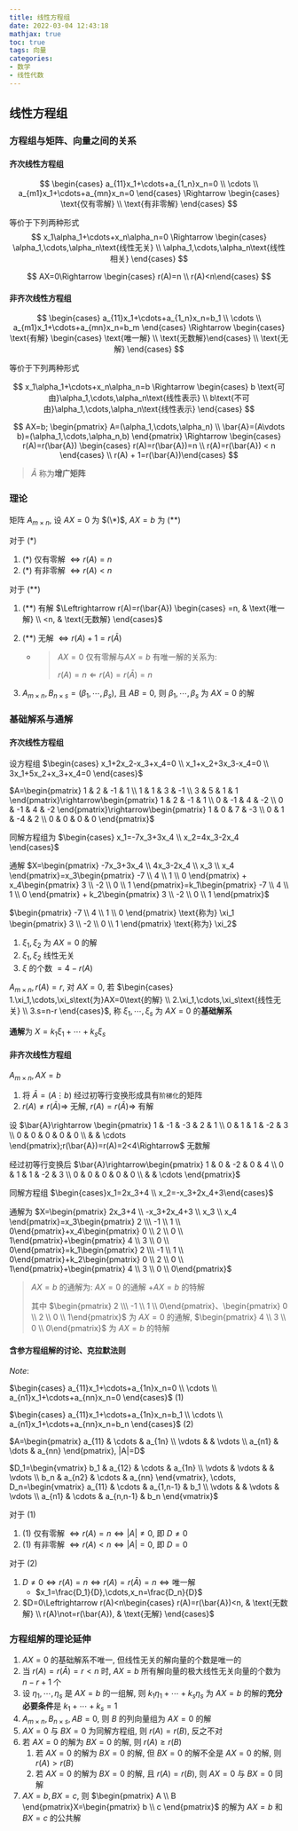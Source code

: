 ```yaml
---
title: 线性方程组
date: 2022-03-04 12:43:18
mathjax: true
toc: true
tags: 向量
categories:
- 数学
- 线性代数
---
```


## 线性方程组

### 方程组与矩阵、向量之间的关系

#### 齐次线性方程组

$$
\begin{cases} a_{11}x_1+\cdots+a_{1_n}x_n=0 \\ \cdots \\ a_{m1}x_1+\cdots+a_{mn}x_n=0 \end{cases} \Rightarrow \begin{cases} \text{仅有零解} \\ \text{有非零解} \end{cases}
$$

等价于下列两种形式
$$
x_1\alpha_1+\cdots+x_n\alpha_n=0 \Rightarrow \begin{cases} \alpha_1,\cdots,\alpha_n\text{线性无关} \\ \alpha_1,\cdots,\alpha_n\text{线性相关} \end{cases}
$$

$$
AX=0\Rightarrow \begin{cases} r(A)=n \\ r(A)<n\end{cases}
$$

<!--more-->

#### 非齐次线性方程组

$$
\begin{cases} a_{11}x_1+\cdots+a_{1_n}x_n=b_1 \\ \cdots \\ a_{m1}x_1+\cdots+a_{mn}x_n=b_m \end{cases} \Rightarrow \begin{cases} \text{有解} \begin{cases} \text{唯一解} \\ \text{无数解}\end{cases} \\ \text{无解} \end{cases}
$$

等价于下列两种形式

$$
x_1\alpha_1+\cdots+x_n\alpha_n=b \Rightarrow \begin{cases} b \text{可由}\alpha_1,\cdots,\alpha_n\text{线性表示} \\ b\text{不可由}\alpha_1,\cdots,\alpha_n\text{线性表示} \end{cases}
$$

$$
AX=b; \begin{pmatrix} A=(\alpha_1,\cdots,\alpha_n) \\ \bar{A}=(A\vdots b)=(\alpha_1,\cdots,\alpha_n,b) \end{pmatrix} \Rightarrow \begin{cases} r(A)=r(\bar{A}) \begin{cases} r(A)=r(\bar{A})=n \\ r(A)=r(\bar{A}) < n \end{cases} \\ r(A) + 1=r(\bar{A})\end{cases}
$$

> $\bar{A}$ 称为**增广矩阵**

### 理论

矩阵 $A_{m\times n}$, 设 $AX=0$ 为 $(\*)$, $AX=b$ 为 $(**)$

对于 $(*)$

1. $(*)$ 仅有零解 $\Leftrightarrow r(A)=n$
2. $(*)$ 有非零解 $\Leftrightarrow r(A)<n$

对于 $(**)$

1. $(**)$ 有解 $\Leftrightarrow r(A)=r(\bar{A}) \begin{cases} =n, & \text{唯一解} \\ <n, & \text{无数解} \end{cases}$

2. $(**)$ 无解 $\Leftrightarrow r(A)+1=r(\bar{A})$

   * > $AX=0$ 仅有零解与$AX=b$ 有唯一解的关系为:
     >
     > $r(A)=n \Leftarrow r(A)=r(\bar{A})=n$

3. $A_{m\times n},B_{n\times s}=(\beta_1,\cdots,\beta_s)$, 且 $AB=0$, 则 $\beta_1,\cdots,\beta_s$ 为 $AX=0$ 的解

### 基础解系与通解

#### 齐次线性方程组

设方程组 $\begin{cases} x_1+2x_2-x_3+x_4=0 \\ x_1+x_2+3x_3-x_4=0 \\ 3x_1+5x_2+x_3+x_4=0 \end{cases}$

$A=\begin{pmatrix} 1 & 2 & -1 & 1 \\ 1 & 1 & 3 & -1 \\ 3 & 5 & 1 & 1 \end{pmatrix}\rightarrow\begin{pmatrix} 1 & 2 & -1 & 1 \\ 0 & -1 & 4 & -2 \\ 0 & -1 & 4 & -2 \end{pmatrix}\rightarrow\begin{pmatrix} 1 & 0  & 7 & -3 \\ 0 & 1 & -4 & 2 \\ 0 & 0 & 0 & 0 \end{pmatrix}$

同解方程组为 $\begin{cases} x_1=-7x_3+3x_4 \\ x_2=4x_3-2x_4 \end{cases}$

通解 $X=\begin{pmatrix} -7x_3+3x_4 \\ 4x_3-2x_4 \\ x_3 \\ x_4 \end{pmatrix}=x_3\begin{pmatrix} -7 \\ 4 \\ 1 \\ 0 \end{pmatrix} + x_4\begin{pmatrix} 3 \\ -2 \\ 0 \\ 1 \end{pmatrix}=k_1\begin{pmatrix} -7 \\ 4 \\ 1 \\ 0 \end{pmatrix} + k_2\begin{pmatrix} 3 \\ -2 \\ 0 \\ 1 \end{pmatrix}$

$\begin{pmatrix} -7 \\ 4 \\ 1 \\ 0 \end{pmatrix} \text{称为} \xi_1 \begin{pmatrix} 3 \\ -2 \\ 0 \\ 1 \end{pmatrix} \text{称为} \xi_2$

1. $\xi_1,\xi_2$ 为 $AX=0$ 的解
2. $\xi_1, \xi_2$ 线性无关
3. $\xi$ 的个数 $=4-r(A)$

$A_{m\times n}, r(A)=r$, 对 $AX=0$, 若 $\begin{cases} 1.\xi_1,\cdots,\xi_s\text{为}AX=0\text{的解} \\ 2.\xi_1,\cdots,\xi_s\text{线性无关} \\ 3.s=n-r \end{cases}$, 称 $\xi_1,\cdots,\xi_s$ 为 $AX=0$ 的**基础解系**

**通解**为 $X=k_1\xi_1+\cdots+k_s\xi_s$

#### 非齐次线性方程组

$A_{m\times n}, AX=b$

1. 将 $\bar{A}=(A\vdots b)$ 经过初等行变换形成具有`阶梯化`的矩阵
2. $r(A)\not=r(\bar{A})\Rightarrow$ 无解, $r(A)=r(\bar{A})\Rightarrow$ 有解

设 $\bar{A}\rightarrow \begin{pmatrix} 1 & -1 & -3 & 2 & 1 \\ 0 & 1 & 1  & -2 & 3 \\ 0 & 0 & 0 & 0 & 0 \\ & & \cdots \end{pmatrix};r(\bar{A})=r(A)=2<4\Rightarrow$ 无数解

经过初等行变换后 $\bar{A}\rightarrow\begin{pmatrix} 1 & 0 & -2 & 0 & 4 \\ 0 & 1 & 1  & -2 & 3 \\ 0 & 0 & 0 & 0 & 0 \\ & & \cdots \end{pmatrix}$

同解方程组 $\begin{cases}x_1=2x_3+4 \\ x_2=-x_3+2x_4+3\end{cases}$

通解为 $X=\begin{pmatrix} 2x_3+4 \\ -x_3+2x_4+3 \\ x_3 \\ x_4 \end{pmatrix}=x_3\begin{pmatrix} 2 \\\ -1 \\ 1 \\ 0\end{pmatrix}+x_4\begin{pmatrix} 0 \\ 2 \\ 0 \\ 1\end{pmatrix}+\begin{pmatrix} 4 \\ 3 \\ 0 \\ 0\end{pmatrix}=k_1\begin{pmatrix} 2 \\\ -1 \\ 1 \\ 0\end{pmatrix}+k_2\begin{pmatrix} 0 \\ 2 \\ 0 \\ 1\end{pmatrix}+\begin{pmatrix} 4 \\ 3 \\ 0 \\ 0\end{pmatrix}$

> $AX=b$ 的通解为: $AX=0$ 的通解 $+AX=b$ 的特解
>
> 其中 $\begin{pmatrix} 2 \\\ -1 \\ 1 \\ 0\end{pmatrix}、\begin{pmatrix} 0 \\ 2 \\ 0 \\ 1\end{pmatrix}$ 为 $AX=0$ 的通解, $\begin{pmatrix} 4 \\ 3 \\ 0 \\ 0\end{pmatrix}$ 为 $AX=b$ 的特解

#### 含参方程组解的讨论、克拉默法则

$Note:$

$\begin{cases} a_{11}x_1+\cdots+a_{1n}x_n=0 \\ \cdots \\ a_{n1}x_1+\cdots+a_{nn}x_n=0 \end{cases}$   $(1)$

$\begin{cases} a_{11}x_1+\cdots+a_{1n}x_n=b_1 \\ \cdots \\ a_{n1}x_1+\cdots+a_{nn}x_n=b_n \end{cases}$   $(2)$

$A=\begin{pmatrix} a_{11} & \cdots & a_{1n} \\ \vdots & & \vdots \\ a_{n1} & \dots & a_{nn} \end{pmatrix}, |A|=D$

$D_1=\begin{vmatrix} b_1 & a_{12} & \cdots & a_{1n} \\ \vdots & \vdots & & \vdots \\ b_n & a_{n2} & \cdots & a_{nn} \end{vmatrix}, \cdots, D_n=\begin{vmatrix} a_{11} & \cdots & a_{1,n-1} & b_1 \\ \vdots & & \vdots & \vdots \\ a_{n1} & \cdots & a_{n,n-1} & b_n \end{vmatrix}$

对于 $(1)$

1. $(1)$ 仅有零解 $\Leftrightarrow r(A)=n\Leftrightarrow |A|\not=0$, 即 $D\not=0$
2. $(1)$ 有非零解 $\Leftrightarrow r(A)<n\Leftrightarrow |A|=0$, 即 $D=0$

对于 $(2)$

1. $D\not=0\Leftrightarrow r(A)=n\Leftrightarrow r(A)=r(\bar{A})=n\Leftrightarrow \text{唯一解}$
   * $x_1=\frac{D_1}{D},\cdots,x_n=\frac{D_n}{D}$
2. $D=0\Leftrightarrow r(A)<n\begin{cases} r(A)=r(\bar{A})<n, & \text{无数解} \\ r(A)\not=r(\bar{A}), & \text{无解} \end{cases}$

### 方程组解的理论延伸

1. $AX=0$ 的基础解系不唯一, 但线性无关的解向量的个数是唯一的
2. 当 $r(A)=r(\bar{A})=r<n$ 时, $AX=b$ 所有解向量的极大线性无关向量的个数为 $n-r+1$ 个
3. 设 $\eta_1,\cdots,\eta_s$ 是 $AX=b$ 的一组解, 则 $k_1\eta_1+\cdots+k_s\eta_s$ 为 $AX=b$ 的解的**充分必要条件**是 $k_1+\cdots+k_s=1$
4. $A_{m\times n}, B_{n\times s}, AB=0$, 则 $B$ 的列向量组为 $AX=0$ 的解
5. $AX=0$ 与 $BX=0$ 为同解方程组, 则 $r(A)=r(B)$, 反之不对
6. 若 $AX=0$ 的解为 $BX=0$ 的解, 则 $r(A)\geq r(B)$
   1. 若 $AX=0$ 的解为 $BX=0$ 的解, 但 $BX=0$ 的解不全是 $AX=0$ 的解, 则 $r(A)>r(B)$
   2. 若 $AX=0$ 的解为 $BX=0$ 的解, 且 $r(A)=r(B)$, 则 $AX=0$ 与 $BX=0$ 同解
7. $AX=b,BX=c$, 则 $\begin{pmatrix} A \\ B \end{pmatrix}X=\begin{pmatrix} b \\ c \end{pmatrix}$ 的解为 $AX=b$ 和 $BX=c$ 的公共解
